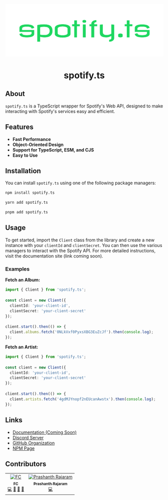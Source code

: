 <div align="center">
  <img src="https://raw.githubusercontent.com/spotifyts/assets/main/svg/full-nobg.svg" alt="spotify.ts logo">

  # spotify.ts
</div>

## About

`spotify.ts` is a TypeScript wrapper for Spotify's Web API, designed to make interacting with Spotify's services easy and efficient.

## Features

- **Fast Performance**
- **Object-Oriented Design**
- **Support for TypeScript, ESM, and CJS**
- **Easy to Use**

## Installation

You can install `spotify.ts` using one of the following package managers:

```bash
npm install spotify.ts
```

```bash
yarn add spotify.ts
```

```bash
pnpm add spotify.ts
```

## Usage

To get started, import the `Client` class from the library and create a new instance with your `clientId` and `clientSecret`. You can then use the various managers to interact with the Spotify API. For more detailed instructions, visit the documentation site (link coming soon).

### Examples

**Fetch an Album:**

```typescript
import { Client } from 'spotify.ts';

const client = new Client({
  clientId: 'your-client-id',
  clientSecret: 'your-client-secret'
});

client.start().then(() => {
  client.albums.fetch('0NLkVxf0PyxsXBG3EuZcJf').then(console.log);
});
```

**Fetch an Artist:**

```typescript
import { Client } from 'spotify.ts';

const client = new Client({
  clientId: 'your-client-id',
  clientSecret: 'your-client-secret'
});

client.start().then(() => {
  client.artists.fetch('4gdMJYnopf2nEUcanAwstx').then(console.log);
});
```

## Links

- [Documentation (Coming Soon)](https://github.com/spotifyts/spotify.ts)
- [Discord Server](https://discord.gg/qchtmGDdFr)
- [GitHub Organization](https://github.com/spotifyts)
- [NPM Page](https://npmjs.com/spotify.ts)

## Contributors

<!-- ALL-CONTRIBUTORS-LIST:START - Do not remove or modify this section -->
<!-- prettier-ignore-start -->
<!-- markdownlint-disable -->
<table>
  <tbody>
    <tr>
      <td align="center"><a href="https://fc5570.me/"><img src="https://avatars.githubusercontent.com/u/68158483?v=4?s=100" width="100px;" alt="FC"/><br /><sub><b>FC</b></sub></a><br /><a href="#code-FC5570" title="Code">💻</a> <a href="#ideas-FC5570" title="Ideas, Planning, & Feedback">🤔</a> <a href="#maintenance-FC5570" title="Maintenance">🚧</a> <a href="#projectManagement-FC5570" title="Project Management">📆</a></td>
      <td align="center"><a href="https://prashanthr.me"><img src="https://avatars.githubusercontent.com/u/1409501?v=4?s=100" width="100px;" alt="Prashanth Rajaram"/><br /><sub><b>Prashanth Rajaram</b></sub></a><br /><a href="#code-prashanthr" title="Code">💻</a></td>
    </tr>
  </tbody>
</table>
<!-- markdownlint-restore -->
<!-- prettier-ignore-end -->
<!-- ALL-CONTRIBUTORS-LIST:END -->
